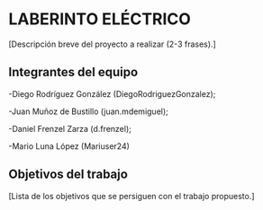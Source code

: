 # LABERINTO ELÉCTRICO

[Descripción breve del proyecto a realizar (2-3 frases).]

## Integrantes del equipo

-Diego Rodríguez González (DiegoRodriguezGonzalez); 

-Juan Muñoz de Bustillo (juan.mdemiguel); 

-Daniel Frenzel Zarza (d.frenzel); 

-Mario Luna López (Mariuser24)

## Objetivos del trabajo

[Lista de los objetivos que se persiguen con el trabajo propuesto.]
